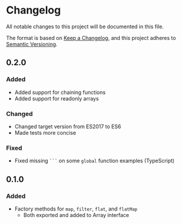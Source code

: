 # Changelog

All notable changes to this project will be documented in this file.

The format is based on [Keep a Changelog](https://keepachangelog.com/en/1.0.0/),
and this project adheres to [Semantic Versioning](https://semver.org/spec/v2.0.0.html).

## 0.2.0

### Added

- Added support for chaining functions
- Added support for readonly arrays

### Changed

- Changed target version from ES2017 to ES6
- Made tests more concise

### Fixed

- Fixed missing ` ``` ` on some `global` function examples (TypeScript)

## 0.1.0

### Added

- Factory methods for `map`, `filter`, `flat`, and `flatMap`
  - Both exported and added to Array interface
